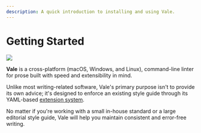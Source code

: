 ```yaml
---
description: A quick introduction to installing and using Vale.
---
```


# Getting Started

![](https://user-images.githubusercontent.com/8785025/71751520-ab91fa00-2e30-11ea-9e67-6e2babb5d0ee.png)

**Vale** is a cross-platform \(macOS, Windows, and Linux\), command-line linter for prose built with speed and extensibility in mind.

Unlike most writing-related software, Vale's primary purpose isn't to provide its own advice; it's designed to enforce an existing style guide through its YAML-based [extension system](https://errata-ai.github.io/vale/styles).

No matter if you're working with a small in-house standard or a large editorial style guide, Vale will help you maintain consistent and error-free writing.

